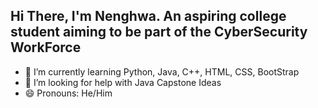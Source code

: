 ## Hi There, I'm Nenghwa. An aspiring college student aiming to be part of the CyberSecurity WorkForce

- 🌱 I’m currently learning Python, Java, C++, HTML, CSS, BootStrap
- 🤔 I’m looking for help with Java Capstone Ideas
- 😄 Pronouns: He/Him

<!--
**nengwha/nengwha** is a ✨ _special_ ✨ repository because its `README.md` (this file) appears on your GitHub profile.

Here are some ideas to get you started:

- 🔭 I’m currently working on ...
- 🌱 I’m currently learning ...
- 👯 I’m looking to collaborate on ...
- 🤔 I’m looking for help with ...
- 💬 Ask me about ...
- 📫 How to reach me: ...
- 😄 Pronouns: ...
- ⚡ Fun fact: ...
-->
